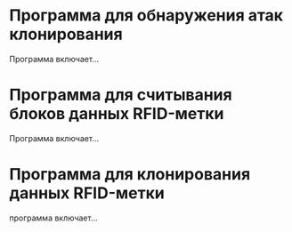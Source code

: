 # Программа для обнаружения атак клонирования
Программа включает...
# Программа для считывания блоков данных RFID-метки
Программа включает...
# Программа для клонирования данных RFID-метки
программа включает...

